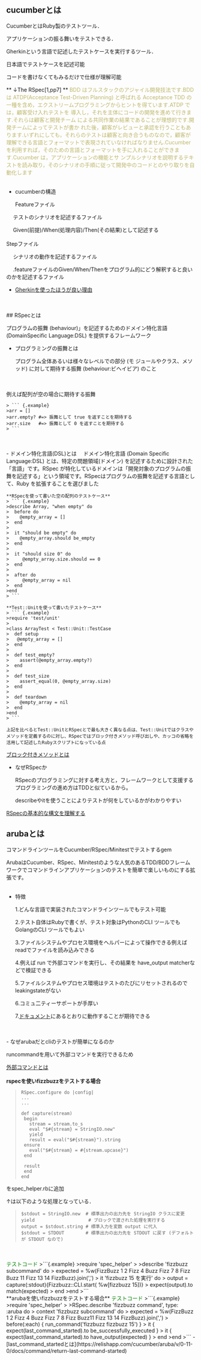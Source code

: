 ## cucumberとは

CucumberとはRuby製のテストツール．

アプリケーションの振る舞いをテストできる．

Gherkinという言語で記述したテストケースを実行するツール．

日本語でテストケースを記述可能

コードを書けなくてもみるだけで仕様が理解可能

** ↓The RSpec[1,pp7] **
<font color = "DarkKhaki">
BDD はフルスタックのアジャイル開発技法です.BDD は ATDP(Acceptance Test-Driven Planning) と呼ばれる Acceptance TDD の一種を含め，エクストリームプログラミングからヒントを得ています.ATDP では，顧客受け入れテストを 導入し，それを主体にコードの開発を進めて行きます.それらは顧客と開発チーム による共同作業の結果であることが理想的です.開発チームによってテストが書か れた後，顧客がレビューと承認を行うこともあります.いずれにしても，それらのテストは顧客と向き合うものなので，顧客が理解できる言語とフォーマットで表現されていなければなりません.Cucumber を利用すれば，そのための言語とフォーマットを手に入れることができます.Cucumber は，アプリケーションの機能とサ ンプルシナリオを説明するテキストを読み取り，そのシナリオの手順に従って開発中のコードとのやり取りを自動化します
</font>
<br>
<br>
- cucumberの構造

  Featureファイル

　  テストのシナリオを記述するファイル

　  Given(前提)/When(処理内容)/Then(その結果)として記述する
<br>
<br>
  Stepファイル

　  シナリオの動作を記述するファイル

　  .featureファイルのGiven/When/Thenをプログラム的にどう解釈すると良いのかを記述するファイル

- [Gherkinを使ったほうが良い理由](https://sakanasoft.net/gherkin-is-valuable-test-practice/)
<br>
<br>
## RSpecとは

  プログラムの振舞 (behaviour)」を記述するためのドメイン特化言語 (DomainSpecific Language:DSL) を提供するフレームワーク

- プログラミングの振舞とは

  プログラム全体あるいは様々なレベルでの部分 (モ ジュールやクラス、メソッド) に対して期待する振舞 (behaviour:ビヘイビア) のこと
<br>
<br>
例えば配列が空の場合に期待する振舞

    > ``` {.example}
    >arr = []
    >arr.empty? #=> 振舞として true を返すことを期待する
    >arr.size   #=> 振舞として 0 を返すことを期待する
    > ```
<br>
<br>
- ドメイン特化言語(DSL)とは
　ドメイン特化言語 (Domain Specific Language:DSL) とは、特定の問題領域(ドメイン) を記述するために設計された「言語」です。RSpec が特化しているドメインは「開発対象のプログラムの振舞を記述する」という領域です。RSpecはプログラムの振舞を記述する言語として、Ruby を拡張することを選びました

    **RSpecを使って書いた空の配列のテストケース**
    > ``` {.example}
    >describe Array, "when empty" do
    >  before do
    >    @empty_array = []
    >  end
    >
    >  it "should be empty" do
    >    @empty_array.should be_empty
    >  end
    >
    >  it "should size 0" do
    >     @empty_array.size.should == 0
    >  end
    >
    >  after do
    >     @empty_array = nil
    >  end
    >end
    > ```
    
    **Test::Unitを使って書いたテストケース**
    > ``` {.example}
    >require 'test/unit'
    > 
    >class ArrayTest < Test::Unit::TestCase
    >  def setup
    >	@empty_array = []
    >  end
    >	
    >  def test_empty?
    >    assert(@empty_array.empty?)
    >  end
    >
    >  def test_size
    >    assert_equal(0, @empty_array.size)
    >  end
    >
    >  def teardown
    >    @empty_array = nil
    >  end
    >end
    > ```

    上記を比べるとTest::UnitとRSpecとで最も大きく異なる点は、Test::Unitではクラスやメソッドを定義するのに対し、RSpecではブロック付きメソッド呼び出しや、カッコの省略を活用して記述したRubyスクリプトになっている点

[ブロック付きメソッドとは](https://qiita.com/shuhei_sfc/items/5c582f89d5d8d7ab956c)

- なぜRSpecか

  RSpecのプログラミングに対する考え方と，フレームワークとして支援するプログラミングの進め方はTDDと似ているから。

  describeやitを使うことによりテストが何をしているかがわかりやすい

[RSpecの基本的な構文を理解する](https://qiita.com/jnchito/items/42193d066bd61c740612)


## arubaとは

  コマンドラインツールをCucumber/RSpec/Minitestでテストするgem

  ArubaはCucumber、RSpec、Minitestのような人気のあるTDD/BDDフレームワークでコマンドラインアプリケーションのテストを簡単で楽しいものにする拡張です。
<br>
<br>
- 特徴

  1.どんな言語で実装されたコマンドラインツールでもテスト可能

  2.テスト自体はRubyで書くが、テスト対象はPythonのCLI ツールでもGolangのCLI ツールでもよい

  3.ファイルシステムやプロセス環境をヘルパーによって操作できる例えばreadでファイルを読み込みできる

  4.例えば run で外部コマンドを実行し、その結果を have_output matcherなどで検証できる

  5.ファイルシステムやプロセス環境はテストのたびにリセットされるのでleakingstateがない

  6.コミュ二ティーサポートが手厚い

  7.[ドキュメント](https://github.com/cucumber/aruba/tree/master/features)にあるとおりに動作することが期待できる
<br>
<br>
- なぜarubaだとcliのテストが簡単になるのか

  runcommandを用いて外部コマンドを実行できるため

  [外部コマンドとは](https://www.adminweb.jp/command/ini/index5.html#section2)
<br>
<br>
  **rspecを使いfizzbuzzをテストする場合**
  > ``` {.example}
  >RSpec.configure do |config|
  >...
  >...
  >
  >def capture(stream)
  >  begin
  >    stream = stream.to_s
  >    eval "$#{stream} = StringIO.new"
  >    yield
  >    result = eval("$#{stream}").string
  >  ensure
  >    eval("$#{stream} = #{stream.upcase}")
  >  end
  >
  >  result
  >  end
  >end
  > ```
  をspec_helper.rbに追加
  
  ↑は以下のような処理となっている．
<br>
  > ```{example.}
  >$stdout = StringIO.new  # 標準出力の出力先を StringIO クラスに変更
  >yield                    # ブロックで渡された処理を実行する
  >output = $stdout.string # 標準入力を変数 output に代入
  >$stdout = STDOUT        # 標準出力の出力先を STDOUT に戻す (デフォルトが STDOUT なので)
  > ```
<br>
<br>
  <font color = "Green">テストコード</font>
  >```{.example}
  >require 'spec_helper'
  >
  >describe 'fizzbuzz subcommand' do
  >   expected = %w(FizzBuzz 1 2 Fizz 4 Buzz Fizz 7 8 Fizz Buzz 11 Fizz 13 14 FizzBuzz).join(',')
  >   it 'fizzbuzz 15 を実行' do
  >     output = capture(:stdout){Fizzbuzz::CLI.start( %w[fizzbuzz 15])}
  >     expect(output).to match(expected)
  >   end
  >end
  >```
  <br>
  **arubaを使いfizzbuzzをテストする場合**
   <font color = "Green">テストコード</font>
   >```{.example}
   >require 'spec_helper'
   >
   >RSpec.describe 'fizzbuzz command', type: :aruba do
   >  context 'fizzbuzz subcommand' do
   >    expected = %w(FizzBuzz 1 2 Fizz 4 Buzz Fizz 7 8 Fizz Buzz11 Fizz 13 14 FizzBuzz).join(',')
   >    before(:each) { run_command('fizzbuzz fizzbuzz 15') }
   >    it { expect(last_command_started).to be_successfully_executed }
   >    it { expect(last_command_started).to have_output(expected) }
   >  end
   >end
   >```
- [last_command_startedとは](https://relishapp.com/cucumber/aruba/v/0-11-0/docs/command/return-last-command-started)